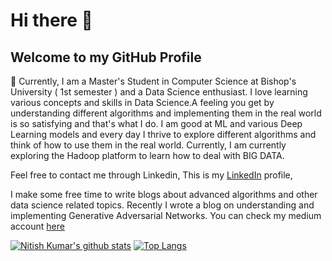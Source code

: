 # Hi there 👋
## Welcome to my GitHub Profile

🔭 Currently, I am a Master's Student in Computer Science at Bishop's University ( 1st semester ) and a Data Science enthusiast. I love learning various concepts and skills in Data Science.A feeling you get by understanding different algorithms and implementing them in the real world is so satisfying and that's what I do. I am good at ML and various Deep Learning models and every day I thrive to explore different algorithms and think of how to use them in the real world. Currently, I am currently exploring the Hadoop platform to learn how to deal with BIG DATA.


Feel free to contact me through Linkedin, This is my [LinkedIn](https://www.linkedin.com/in/nitish-kumar-pilla-652476185/)  profile, 

I make some free time to write blogs about advanced algorithms and other data science related topics. Recently I wrote a blog on understanding and implementing Generative Adversarial Networks. You can check my medium account [here](https://nitishkumarpilla.medium.com/)

[![Nitish Kumar's github stats](https://github-readme-stats.vercel.app/api?username=nitish20899&count_private=true&show_icons=true)](https://github.com/nitish20899/github-readme-stats)
[![Top Langs](https://github-readme-stats.vercel.app/api/top-langs/?username=nitish20899)](https://github.com/nitish20899/github-readme-stats)
